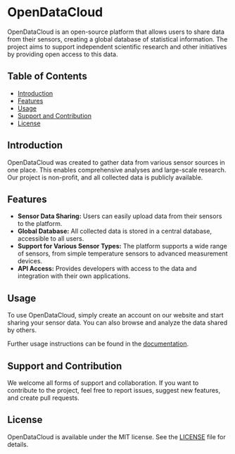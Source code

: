 # OpenDataCloud

OpenDataCloud is an open-source platform that allows users to share data from their sensors, creating a global database of statistical information. The project aims to support independent scientific research and other initiatives by providing open access to this data.

## Table of Contents

- [Introduction](#introduction)
- [Features](#features)
- [Usage](#usage)
- [Support and Contribution](#support-and-contribution)
- [License](#license)

## Introduction

OpenDataCloud was created to gather data from various sensor sources in one place. This enables comprehensive analyses and large-scale research. Our project is non-profit, and all collected data is publicly available.

## Features

- **Sensor Data Sharing:** Users can easily upload data from their sensors to the platform.
- **Global Database:** All collected data is stored in a central database, accessible to all users.
- **Support for Various Sensor Types:** The platform supports a wide range of sensors, from simple temperature sensors to advanced measurement devices.
- **API Access:** Provides developers with access to the data and integration with their own applications.

## Usage

To use OpenDataCloud, simply create an account on our website and start sharing your sensor data. You can also browse and analyze the data shared by others.

Further usage instructions can be found in the [documentation](docs/README.md).

## Support and Contribution

We welcome all forms of support and collaboration. If you want to contribute to the project, feel free to report issues, suggest new features, and create pull requests.

## License

OpenDataCloud is available under the MIT license. See the [LICENSE](LICENSE) file for details.
 
